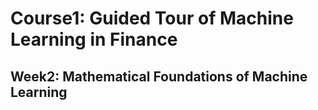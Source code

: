 # Course1: Guided Tour of Machine Learning in Finance
## Week2: Mathematical Foundations of Machine Learning
